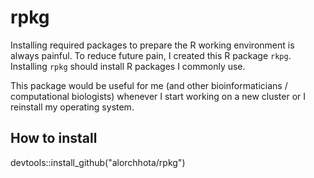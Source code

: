 # rpkg
Installing required packages to prepare the R working environment is always painful. To reduce future pain, I created this R package `rkpg`. Installing `rpkg` should install R packages I commonly use.

This package would be useful for me (and other bioinformaticians / computational biologists) whenever I start working on a new cluster or I reinstall my operating system.

## How to install
devtools::install_github("alorchhota/rpkg")
